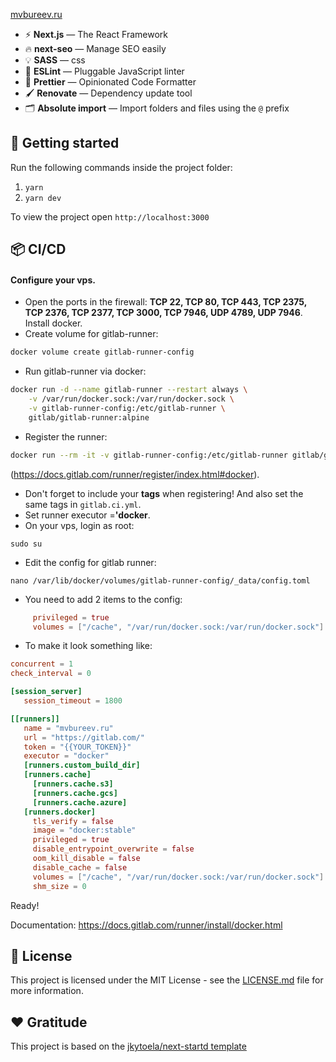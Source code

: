 <a href="https://mvbureev.ru">mvbureev.ru</a>

- ⚡ **Next.js** — The React Framework
- 🔥 **next-seo** — Manage SEO easily
- 💡 **SASS** — css
- 📏 **ESLint** — Pluggable JavaScript linter
- 💖 **Prettier** — Opinionated Code Formatter
- 🖌 **Renovate** — Dependency update tool
- 🗂 **Absolute import** — Import folders and files using the `@` prefix

## 🚀 Getting started

Run the following commands inside the project folder:

1. `yarn`
2. `yarn dev`

To view the project open `http://localhost:3000`

## 📦 CI/CD

#### Configure your vps.
- Open the ports in the firewall: __TCP 22, TCP 80, TCP 443, TCP 2375, TCP 2376, TCP 2377, TCP 3000, TCP 7946, UDP 4789, UDP 7946__.
Install docker.
- Create volume for gitlab-runner:
```bash
docker volume create gitlab-runner-config
```
- Run gitlab-runner via docker:
```bash
docker run -d --name gitlab-runner --restart always \
    -v /var/run/docker.sock:/var/run/docker.sock \
    -v gitlab-runner-config:/etc/gitlab-runner \
    gitlab/gitlab-runner:alpine
```
- Register the runner:
```bash
docker run --rm -it -v gitlab-runner-config:/etc/gitlab-runner gitlab/gitlab-runner:alpine register
```
(https://docs.gitlab.com/runner/register/index.html#docker).
- Don't forget to include your __tags__ when registering! And also set the same tags in `gitlab.ci.yml`.
- Set runner executor =__'docker__.
- On your vps, login as root:
```shell
sudo su
```
- Edit the config for gitlab runner:
```shell
nano /var/lib/docker/volumes/gitlab-runner-config/_data/config.toml
```
- You need to add 2 items to the config:
```toml
     privileged = true
     volumes = ["/cache", "/var/run/docker.sock:/var/run/docker.sock"]
```
- To make it look something like:
```toml
concurrent = 1
check_interval = 0

[session_server]
   session_timeout = 1800

[[runners]]
   name = "mvbureev.ru"
   url = "https://gitlab.com/"
   token = "{{YOUR_TOKEN}}"
   executor = "docker"
   [runners.custom_build_dir]
   [runners.cache]
     [runners.cache.s3]
     [runners.cache.gcs]
     [runners.cache.azure]
   [runners.docker]
     tls_verify = false
     image = "docker:stable"
     privileged = true
     disable_entrypoint_overwrite = false
     oom_kill_disable = false
     disable_cache = false
     volumes = ["/cache", "/var/run/docker.sock:/var/run/docker.sock"]
     shm_size = 0
```
Ready!

Documentation: https://docs.gitlab.com/runner/install/docker.html

## 📝 License

This project is licensed under the MIT License - see the [LICENSE.md](LICENSE.md) file for more information.

## ❤️ Gratitude

This project is based on the [jkytoela/next-startd template](https://github.com/jkytoela/next-startd)
